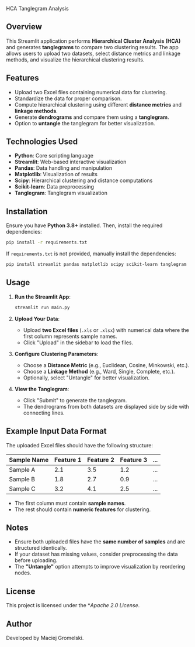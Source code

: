 HCA Tanglegram Analysis

Overview
---------
This Streamlit application performs **Hierarchical Cluster Analysis (HCA)** and generates **tanglegrams** to compare two clustering results. The app allows users to upload two datasets, select distance metrics and linkage methods, and visualize the hierarchical clustering results.

Features
---------
- Upload two Excel files containing numerical data for clustering.
- Standardize the data for proper comparison.
- Compute hierarchical clustering using different **distance metrics** and **linkage methods**.
- Generate **dendrograms** and compare them using a **tanglegram**.
- Option to **untangle** the tanglegram for better visualization.

Technologies Used
-----------------
- **Python**: Core scripting language
- **Streamlit**: Web-based interactive visualization
- **Pandas**: Data handling and manipulation
- **Matplotlib**: Visualization of results
- **Scipy**: Hierarchical clustering and distance computations
- **Scikit-learn**: Data preprocessing
- **Tanglegram**: Tanglegram visualization

Installation
------------
Ensure you have **Python 3.8+** installed. Then, install the required dependencies:

```sh
pip install -r requirements.txt
```

If `requirements.txt` is not provided, manually install the dependencies:

```sh
pip install streamlit pandas matplotlib scipy scikit-learn tanglegram
```

Usage
------
1. **Run the Streamlit App**:

   ```sh
   streamlit run main.py
   ```

2. **Upload Your Data**:
   - Upload **two Excel files** (`.xls` or `.xlsx`) with numerical data where the first column represents sample names.
   - Click "Upload" in the sidebar to load the files.

3. **Configure Clustering Parameters**:
   - Choose a **Distance Metric** (e.g., Euclidean, Cosine, Minkowski, etc.).
   - Choose a **Linkage Method** (e.g., Ward, Single, Complete, etc.).
   - Optionally, select "Untangle" for better visualization.

4. **View the Tanglegram**:
   - Click "Submit" to generate the tanglegram.
   - The dendrograms from both datasets are displayed side by side with connecting lines.

Example Input Data Format
-------------------------
The uploaded Excel files should have the following structure:

| Sample Name | Feature 1 | Feature 2 | Feature 3 | ... |
|-------------|----------|----------|----------|-----|
| Sample A    | 2.1      | 3.5      | 1.2      | ... |
| Sample B    | 1.8      | 2.7      | 0.9      | ... |
| Sample C    | 3.2      | 4.1      | 2.5      | ... |

- The first column must contain **sample names**.
- The rest should contain **numeric features** for clustering.

Notes
------
- Ensure both uploaded files have the **same number of samples** and are structured identically.
- If your dataset has missing values, consider preprocessing the data before uploading.
- The **"Untangle"** option attempts to improve visualization by reordering nodes.

License
-------
This project is licensed under the **Apache 2.0 License*.

Author
------
Developed by Maciej Gromelski.
